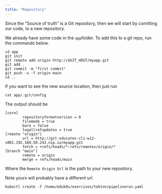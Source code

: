 ```yaml
---
title: "Repository"
---
```

Since the "Source of truth" is a Git repository, then we will start by comitting our code, to a new repository.

We already have some code in the `app`folder. 
To add this to a git repo, run the commands below.

```execute
cd app
git init
git remote add origin http://$GIT_HOST/myapp.git
git add .
git commit -m "first commit"
git push -u -f origin main
cd ..
```

If you want to see the new source location, then just run
```execute
cat app/.git/config
```

The output should be
```
[core]
        repositoryformatversion = 0
        filemode = true
        bare = false
        logallrefupdates = true
[remote "origin"]
        url = http://git-educates-cli-w12-s001.192.168.50.243.nip.io/myapp.git
        fetch = +refs/heads/*:refs/remotes/origin/*
[branch "main"]
        remote = origin
        merge = refs/heads/main
```

Where the `Remote Origin Url` is the path to your new repository.

Note yours will probably have a different url.


```execute
kubectl create -f /home/eduk8s/exercises/tekton/pipelinerun.yaml
```

